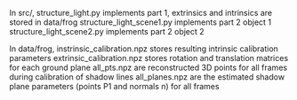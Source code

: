 In src/,
structure_light.py implements part 1, extrinsics and intrinsics are stored in data/frog
structure_light_scene1.py implements part 2 object 1
structure_light_scene2.py implements part 2 object 2

In data/frog,
instrinsic_calibration.npz stores resulting intrinsic calibration parameters
extrinsic_calibration.npz stores rotation and translation matrices for each ground plane
all_pts.npz are reconstructed 3D points for all frames during calibration of shadow lines
all_planes.npz are the estimated shadow plane parameters (points P1 and normals n) for all frames